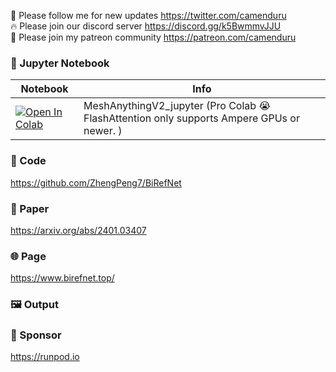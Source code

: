 🐣 Please follow me for new updates https://twitter.com/camenduru <br />
🔥 Please join our discord server https://discord.gg/k5BwmmvJJU <br />
🥳 Please join my patreon community https://patreon.com/camenduru <br />

### 🍊 Jupyter Notebook

| Notebook | Info
| --- | --- |
[![Open In Colab](https://colab.research.google.com/assets/colab-badge.svg)](https://colab.research.google.com/github/camenduru/BiRefNet-jupyter/blob/main/BiRefNet_jupyter.ipynb) | MeshAnythingV2_jupyter (Pro Colab 😭 FlashAttention only supports Ampere GPUs or newer. )

### 🧬 Code
https://github.com/ZhengPeng7/BiRefNet

### 📄 Paper
https://arxiv.org/abs/2401.03407

### 🌐 Page
https://www.birefnet.top/

### 🖼 Output

### 🏢 Sponsor
https://runpod.io
